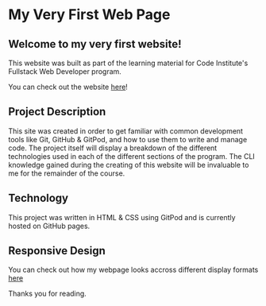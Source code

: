 # My Very First Web Page

## Welcome to my very first website!

This website was built as part of the learning material for Code Institute's Fullstack Web Developer program.

You can check out the website [here](https://ferdosull.github.io/My_Full_Template/index.html)!

## Project Description

This site was created in order to get familiar with common development tools like Git, GitHub & GitPod, and how to use them to write and manage code.
The project itself will display a breakdown of the different technologies used in each of the different sections of the program.
The CLI knowledge gained during the creating of this website will be invaluable to me for the remainder of the course.

## Technology

This project was written in HTML & CSS using GitPod and is currently hosted on GitHub pages.

## Responsive Design

You can check out how my webpage looks accross different display formats [here](http://ami.responsivedesign.is/?url=https%3A%2F%2Fferdosull.github.io%2FMy_Full_Template%2Findex.html)

Thanks you for reading.
